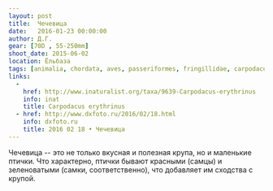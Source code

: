 ```yaml
---
layout: post
title:  Чечевица
date:   2016-01-23 00:00:00
author: Д.Г.
gear: [70D , 55-250mm]
shoot_date: 2015-06-02
location: Ёльбаза
tags: [animalia, chordata, aves, passeriformes, fringillidae, carpodacus, carpodacus erythrinus]
links:
  -
    href: http://www.inaturalist.org/taxa/9639-Carpodacus-erythrinus
    info: inat
    title: Carpodacus erythrinus
  - href: http://www.dxfoto.ru/2016/02/18.html
    info: dxfoto.ru
    title: 2016 02 18 • Чечевица
---
```


Чечевица -- это не только вкусная и полезная крупа, но и маленькие птички. Что
характерно, птички бывают красными (самцы) и зеленоватыми (самки,
соответственно), что добавляет им сходства с крупой.
